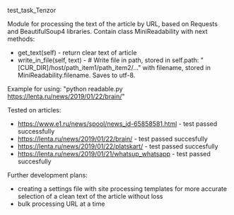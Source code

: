 test_task_Tenzor

Module for processing the text of the article by URL, based on Requests and BeautifulSoup4 libraries.
Contain class MiniReadability with next methods:

- get_text(self) - return clear text of article
- write_in_file(self, text) - # Write file in path, stored in self.path:
"[CUR_DIR]/host/path_item1/path_item2/..." with filename, stored in
MiniReadability.filename. Saves to utf-8.

Example for using: "python readable.py https://lenta.ru/news/2019/01/22/brain/"


Tested on articles:
- https://www.e1.ru/news/spool/news_id-65858581.html - test passed successfully
- https://lenta.ru/news/2019/01/22/brain/ - test passed succesfully
- https://lenta.ru/news/2019/01/22/platskart/ - test passed succesfully
- https://lenta.ru/news/2019/01/21/whatsup_whatsapp - test passed succesfully


Further development plans:
- creating a settings file with site processing templates for more accurate
  selection of a clean text of the article without loss
- bulk processing URL at a time
